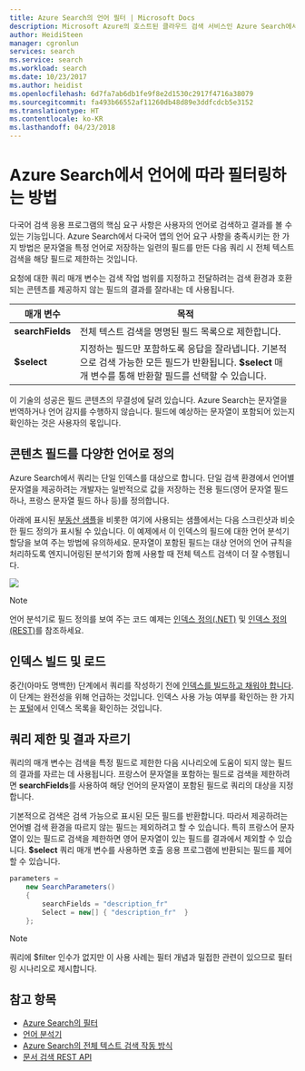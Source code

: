 ```yaml
---
title: Azure Search의 언어 필터 | Microsoft Docs
description: Microsoft Azure의 호스트된 클라우드 검색 서비스인 Azure Search에서 쿼리에 대한 검색 결과를 줄이려면 사용자 보안 ID, 언어, 지리적 위치 또는 숫자 값별로 조건을 필터링합니다.
author: HeidiSteen
manager: cgronlun
services: search
ms.service: search
ms.workload: search
ms.date: 10/23/2017
ms.author: heidist
ms.openlocfilehash: 6d7fa7ab6db1fe9f8e2d1530c2917f4716a38079
ms.sourcegitcommit: fa493b66552af11260db48d89e3ddfcdcb5e3152
ms.translationtype: HT
ms.contentlocale: ko-KR
ms.lasthandoff: 04/23/2018
---
```

# <a name="how-to-filter-by-language-in-azure-search"></a>Azure Search에서 언어에 따라 필터링하는 방법 

다국어 검색 응용 프로그램의 핵심 요구 사항은 사용자의 언어로 검색하고 결과를 볼 수 있는 기능입니다. Azure Search에서 다국어 앱의 언어 요구 사항을 충족시키는 한 가지 방법은 문자열을 특정 언어로 저장하는 일련의 필드를 만든 다음 쿼리 시 전체 텍스트 검색을 해당 필드로 제한하는 것입니다.

요청에 대한 쿼리 매개 변수는 검색 작업 범위를 지정하고 전달하려는 검색 환경과 호환되는 콘텐츠를 제공하지 않는 필드의 결과를 잘라내는 데 사용됩니다.

| 매개 변수 | 목적 |
|-----------|--------------|
| **searchFields** | 전체 텍스트 검색을 명명된 필드 목록으로 제한합니다. |
| **$select** | 지정하는 필드만 포함하도록 응답을 잘라냅니다. 기본적으로 검색 가능한 모든 필드가 반환됩니다. **$select** 매개 변수를 통해 반환할 필드를 선택할 수 있습니다. |

이 기술의 성공은 필드 콘텐츠의 무결성에 달려 있습니다. Azure Search는 문자열을 번역하거나 언어 감지를 수행하지 않습니다. 필드에 예상하는 문자열이 포함되어 있는지 확인하는 것은 사용자의 몫입니다.

## <a name="define-fields-for-content-in-different-languages"></a>콘텐츠 필드를 다양한 언어로 정의

Azure Search에서 쿼리는 단일 인덱스를 대상으로 합니다. 단일 검색 환경에서 언어별 문자열을 제공하려는 개발자는 일반적으로 값을 저장하는 전용 필드(영어 문자열 필드 하나, 프랑스 문자열 필드 하나 등)를 정의합니다. 

아래에 표시된 [부동산 샘플](search-get-started-portal.md)을 비롯한 여기에 사용되는 샘플에서는 다음 스크린샷과 비슷한 필드 정의가 표시될 수 있습니다. 이 예제에서 이 인덱스의 필드에 대한 언어 분석기 할당을 보여 주는 방법에 유의하세요. 문자열이 포함된 필드는 대상 언어의 언어 규칙을 처리하도록 엔지니어링된 분석기와 함께 사용할 때 전체 텍스트 검색이 더 잘 수행됩니다.

  ![](./media/search-filters-language/lang-fields.png)

> [!Note]
> 언어 분석기로 필드 정의를 보여 주는 코드 예제는 [인덱스 정의(.NET)](https://docs.microsoft.com/azure/search/search-create-index-dotnet#define-your-azure-search-index) 및 [인덱스 정의(REST)](https://docs.microsoft.com/azure/search/search-create-index-rest-api#define-your-azure-search-index-using-well-formed-json)를 참조하세요.

## <a name="build-and-load-an-index"></a>인덱스 빌드 및 로드

중간(아마도 명백한) 단계에서 쿼리를 작성하기 전에 [인덱스를 빌드하고 채워야 합니다](https://docs.microsoft.com/azure/search/search-create-index-dotnet#create-the-index). 이 단계는 완전성을 위해 언급하는 것입니다. 인덱스 사용 가능 여부를 확인하는 한 가지는 [포털](https://portal.azure.com)에서 인덱스 목록을 확인하는 것입니다.

## <a name="constrain-the-query-and-trim-results"></a>쿼리 제한 및 결과 자르기

쿼리의 매개 변수는 검색을 특정 필드로 제한한 다음 시나리오에 도움이 되지 않는 필드의 결과를 자르는 데 사용됩니다. 프랑스어 문자열을 포함하는 필드로 검색을 제한하려면 **searchFields**를 사용하여 해당 언어의 문자열이 포함된 필드로 쿼리의 대상을 지정합니다. 

기본적으로 검색은 검색 가능으로 표시된 모든 필드를 반환합니다. 따라서 제공하려는 언어별 검색 환경을 따르지 않는 필드는 제외하려고 할 수 있습니다. 특히 프랑스어 문자열이 있는 필드로 검색을 제한하면 영어 문자열이 있는 필드를 결과에서 제외할 수 있습니다. **$select** 쿼리 매개 변수를 사용하면 호출 응용 프로그램에 반환되는 필드를 제어할 수 있습니다.

```csharp
parameters =
    new SearchParameters()
    {
        searchFields = "description_fr" 
        Select = new[] { "description_fr"  }
    };
```
> [!Note]
> 쿼리에 $filter 인수가 없지만 이 사용 사례는 필터 개념과 밀접한 관련이 있으므로 필터링 시나리오로 제시합니다.

## <a name="see-also"></a>참고 항목

+ [Azure Search의 필터](search-filters.md)
+ [언어 분석기](https://docs.microsoft.com/rest/api/searchservice/language-support)
+ [Azure Search의 전체 텍스트 검색 작동 방식](search-lucene-query-architecture.md)
+ [문서 검색 REST API](https://docs.microsoft.com/rest/api/searchservice/search-documents)

